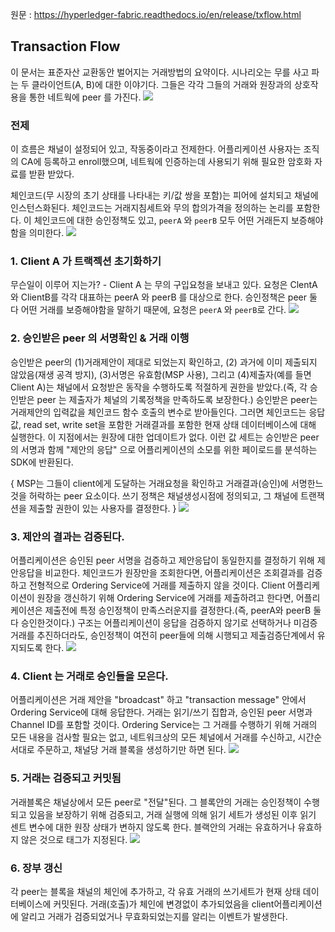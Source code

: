원문 : https://hyperledger-fabric.readthedocs.io/en/release/txflow.html

## Transaction Flow
이 문서는 표준자산 교환동안 벌어지는 거래방법의 요약이다. 시나리오는 무를 사고 파는 두 클라이언트(A, B)에 대한 이야기다. 그들은 각각 그들의 거래와 원장과의 상호작용을 통한 네트웍에 peer 를 가진다.
![](https://github.com/aimmvp/BlockChain/blob/master/tf1.png)

### 전제
이 흐름은 채널이 설정되어 있고, 작동중이라고 전제한다. 어플리케이션 사용자는 조직의 CA에 등록하고 enroll했으며, 네트웍에 인증하는데 사용되기 위해 필요한 암호화 자료를 받환 받았다. 

체인코드(무 시장의 초기 상태를 나타내는 키/값 쌍을 포함)는 피어에 설치되고 채널에 인스턴스화된다. 체인코드는 거래지침세트와 무의 합의가격을 정의하는 논리를 포함한다. 이 체인코드에 대한 승인정책도 있고, ```peerA``` 와 ```peerB``` 모두 어떤 거래든지 보증해야 함을 의미한다.
![](https://github.com/aimmvp/BlockChain/blob/master/tf2.png)

### 1. Client A 가 트랙젝션 초기화하기
무슨일이 이루어 지는가? - Client A 는 무의 구입요청을 보내고 있다. 요청은 ClentA와 ClientB를 각각 대표하는 peerA 와 peerB 를 대상으로 한다. 승인정책은 peer 둘 다 어떤 거래를 보증해야함을 말하기 때문에, 요청은 ```peerA``` 와 ```peerB```로 간다.
![](https://github.com/aimmvp/BlockChain/blob/master/tf3.png)

### 2. 승인받은 peer 의 서명확인 & 거래 이행
승인받은 peer의 (1)거래제안이 제대로 되었는지 확인하고, (2) 과거에 이미 제출되지 않았음(재생 공격 방지), (3)서명은 유효함(MSP 사용), 그리고 (4)제출자(예를 들면 Client A)는 채널에서 요청받은 동작을 수행하도록 적절하게 권한을 받았다.(즉, 각 승인받은 peer 는 제출자가 체널의 기록정책을 만족하도록 보장한다.) 승인받은 peer는 거래제안의 입력값을 체인코드 함수 호출의 변수로 받아들인다. 그러면 체인코드는 응답값, read set, write set을 포함한 거래결과를 포함한 현재 상태 데이터베이스에 대해 실행한다. 이 지점에서는 원장에 대한 업데이트가 없다. 이런 값 세트는 승인받은 peer의 서명과 함께 "제안의 응답" 으로 어플리케이션의 소모를 위한 페이로드를 분석하는 SDK에 반환된다.

{
MSP는 그들이 client에게 도달하는 거래요청을 확인하고 거래결과(승인)에 서명한느 것을 허락하는 peer 요소이다. 쓰기 정책은 채널생성시점에 정의되고, 그 채널에 트랜잭션을 제출할 권한이 있는 사용자를 결정한다.
}
![](https://github.com/aimmvp/BlockChain/blob/master/tf4.png)

### 3. 제안의 결과는 검증된다.
어플리케이션은 승인된 peer 서명을 검증하고 제안응답이 동일한지를 결정하기 위해 제안응답을 비교한다. 체인코드가 원장만을 조회한다면, 어플리케이션은 조회결과를 검증하고 전형적으로 Ordering Service에 거래를 제출하지 않을 것이다. Client 어플리케이션이 원장을 갱신하기 위해 Ordering Service에 거래를 제출하려고 한다면, 어플리케이션은 제출전에 특정 승인정책이 만족스러운지를 결정한다.(즉, peerA와 peerB 둘다 승인한것이다.) 구조는 어플리케이션이 응답을 검증하지 않기로 선택하거나 미검증 거래를 추진하더라도, 승인정책이 여전히 peer들에 의해 시행되고 제출검증단계에서 유지되도록 한다.
![](https://github.com/aimmvp/BlockChain/blob/master/tf5.png)

### 4. Client 는 거래로 승인들을 모은다.
어플리케이션은 거래 제안을 "broadcast" 하고 "transaction message" 안에서 Ordering Service에 대해 응답한다. 거래는 읽기/쓰기 집합과, 승인된 peer 서명과 Channel ID를 포함할 것이다. Ordering Service는 그 거래를 수행하기 위해 거래의 모든 내용을 검사할 필요는 없고, 네트워크상의 모든 체널에서 거래를 수신하고, 시간순서대로 주문하고, 채널당 거래 블록을 생성하기만 하면 된다.
![](https://github.com/aimmvp/BlockChain/blob/master/tf6.png)

### 5. 거래는 검증되고 커밋됨
거래블록은 채널상에서 모든 peer로 "전달"된다. 그 블록안의 거래는 승인정책이 수행되고 있음을 보장하기 위해 검증되고, 거래 실행에 의해 읽기 세트가 생성된 이후 읽기 센트 변수에 대한 원장 상태가 변하지 않도록 한다. 블랙안의 거래는 유효하거나 유효하지 않은 것으로 태그가 지정된다.
![](https://github.com/aimmvp/BlockChain/blob/master/tf7.png)

### 6. 장부 갱신
각 peer는 블록을 채널의 체인에 추가하고, 각 유효 거래의 쓰기세트가 현재 상태 데이터베이스에 커밋된다. 거래(호출)가 체인에 변경없이 추가되었음을 client어플리케이션에 알리고 거래가 검증되었거나 무효화되었는지를 알리는 이벤트가 발생한다.










